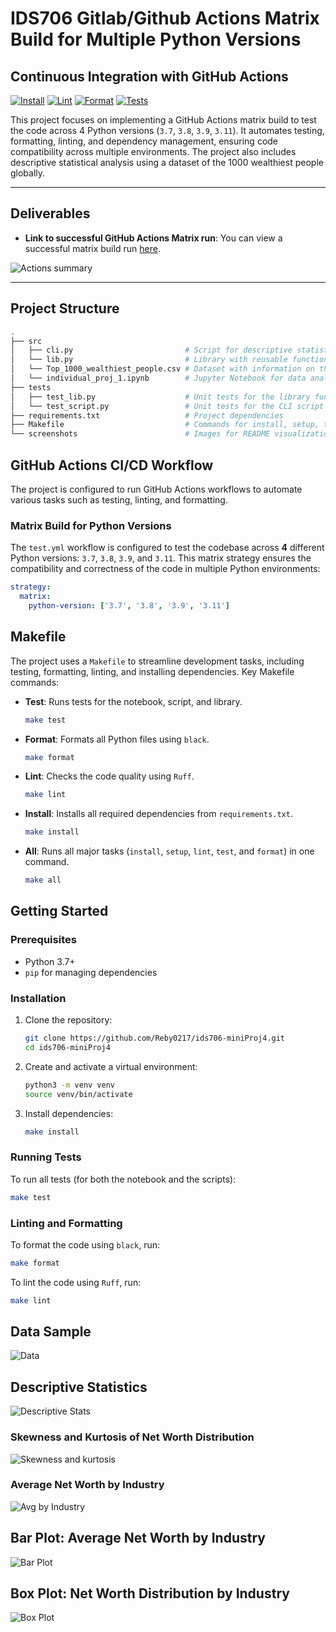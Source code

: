 # IDS706 Gitlab/Github Actions Matrix Build for Multiple Python Versions


## Continuous Integration with GitHub Actions
[![Install](https://github.com/Reby0217/ids706-miniProj4/actions/workflows/install.yml/badge.svg)](https://github.com/Reby0217/ids706-miniProj4/actions/workflows/install.yml)
[![Lint](https://github.com/Reby0217/ids706-miniProj4/actions/workflows/lint.yml/badge.svg)](https://github.com/Reby0217/ids706-miniProj4/actions/workflows/lint.yml)
[![Format](https://github.com/Reby0217/ids706-miniProj4/actions/workflows/format.yml/badge.svg)](https://github.com/Reby0217/ids706-miniProj4/actions/workflows/format.yml)
[![Tests](https://github.com/Reby0217/ids706-miniProj4/actions/workflows/test.yml/badge.svg)](https://github.com/Reby0217/ids706-miniProj4/actions/workflows/test.yml)


This project focuses on implementing a GitHub Actions matrix build to test the code across 4 Python versions (`3.7`, `3.8`, `3.9`, `3.11`). It automates testing, formatting, linting, and dependency management, ensuring code compatibility across multiple environments. The project also includes descriptive statistical analysis using a dataset of the 1000 wealthiest people globally.

--- 


## Deliverables
- **Link to successful GitHub Actions Matrix run**: You can view a successful matrix build run [here](https://github.com/Reby0217/ids706-miniProj4/actions/workflows/test.yml).

![Actions summary](screenshots/action_summary.png.png)

---


## Project Structure
```bash
.
├── src
│   ├── cli.py                         # Script for descriptive statistics and data analysis
│   └── lib.py                         # Library with reusable functions for data processing
│   └── Top_1000_wealthiest_people.csv # Dataset with information on the wealthiest people
│   └── individual_proj_1.ipynb        # Jupyter Notebook for data analysis and visualization
├── tests
│   ├── test_lib.py                    # Unit tests for the library functions
│   └── test_script.py                 # Unit tests for the CLI script
├── requirements.txt                   # Project dependencies
├── Makefile                           # Commands for install, setup, test, lint and format
└── screenshots                        # Images for README visualization
```

## GitHub Actions CI/CD Workflow

The project is configured to run GitHub Actions workflows to automate various tasks such as testing, linting, and formatting.

### Matrix Build for Python Versions

The `test.yml` workflow is configured to test the codebase across **4** different Python versions: `3.7`, `3.8`, `3.9`, and `3.11`. This matrix strategy ensures the compatibility and correctness of the code in multiple Python environments:


```yaml
strategy:
  matrix:
    python-version: ['3.7', '3.8', '3.9', '3.11']
```

## Makefile

The project uses a `Makefile` to streamline development tasks, including testing, formatting, linting, and installing dependencies. Key Makefile commands:

- **Test**: Runs tests for the notebook, script, and library.
  ```bash
  make test
  ```
  
- **Format**: Formats all Python files using `black`.
  ```bash
  make format
  ```

- **Lint**: Checks the code quality using `Ruff`.
  ```bash
  make lint
  ```

- **Install**: Installs all required dependencies from `requirements.txt`.
  ```bash
  make install
  ```

- **All**: Runs all major tasks (`install`, `setup`, `lint`, `test`, and `format`) in one command.
  ```bash
  make all
  ```

## Getting Started

### Prerequisites

- Python 3.7+
- `pip` for managing dependencies

### Installation

1. Clone the repository:

   ```bash
   git clone https://github.com/Reby0217/ids706-miniProj4.git
   cd ids706-miniProj4
   ```

2. Create and activate a virtual environment:

   ```bash
   python3 -m venv venv
   source venv/bin/activate 
   ```

3. Install dependencies:

   ```bash
   make install
   ```

### Running Tests

To run all tests (for both the notebook and the scripts):

```bash
make test
```

### Linting and Formatting

To format the code using `black`, run:

```bash
make format
```

To lint the code using `Ruff`, run:

```bash
make lint
```

## Data Sample
![Data](screenshots/head.png)

## Descriptive Statistics
![Descriptive Stats](screenshots/descriptive_stat.png)

### Skewness and Kurtosis of Net Worth Distribution
![Skewness and kurtosis](screenshots/Skewness_and_kurtosis.png)

### Average Net Worth by Industry
![Avg by Industry](screenshots/industry_avg_net_worth.png)

## Bar Plot: Average Net Worth by Industry
![Bar Plot](screenshots/barplot.png)

## Box Plot: Net Worth Distribution by Industry
![Box Plot](screenshots/boxplot.png)